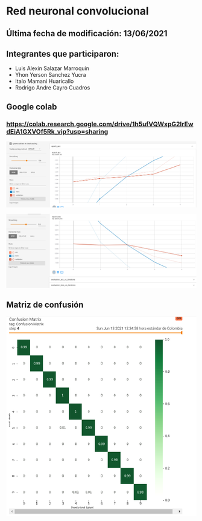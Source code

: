 # **Red neuronal convolucional**

## Última fecha de modificación: 13/06/2021

## Integrantes que participaron:

- Luis Alexin Salazar Marroquin
- Yhon Yerson Sanchez Yucra
- Italo Mamani Huaricallo
- Rodrigo Andre Cayro Cuadros
## Google colab
### https://colab.research.google.com/drive/1h5ufVQWxpG2lrEwdEiA1GXVOf5Rk_vip?usp=sharing

![Ejemplo3](https://github.com/rodRigocaU/Curso-de-IA/blob/main/Tarea%20005%20-%20CNN/img/01.PNG)

![Ejemplo3](https://github.com/rodRigocaU/Curso-de-IA/blob/main/Tarea%20005%20-%20CNN/img/02.PNG)

## Matriz de confusión
![Ejemplo3](https://github.com/rodRigocaU/Curso-de-IA/blob/main/Tarea%20005%20-%20CNN/img/matrix.PNG)


